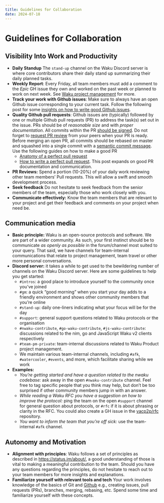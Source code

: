 ```yaml
---
title: Guidelines for Collaboration
date: 2024-07-18
---
```


# Guidelines for Collaboration

## Visibility Into Work and Productivity

- **Daily Standup** The `stand-up` channel on the Waku Discord server is where core contributors share their daily stand up summarizing their daily planned tasks.
- **Weekly Report**: Every Friday, all team members must add a comment to the *Epic* GH issue they own and worked on the past week or planned to work on next week. See [Waku project management](https://github.com/waku-org/pm#readme) for more.
- **Track your work with Github issues**: Make sure to always have an open Github issue corresponding to your current task. Follow the following post for some [insights on how to write good Github issues](https://wiredcraft.com/blog/how-we-write-our-github-issues/).
- **Quality Github pull requests**: Github issues are (typically) followed by one or multiple Github pull requests (PR) to address the task(s) set out in the issue. PRs should be of *reasonable size* and with *proper documentation*. All commits within the PR [should be signed](https://docs.github.com/en/authentication/managing-commit-signature-verification/signing-commits). Do not forget to [request PR review](https://docs.github.com/en/pull-requests/collaborating-with-pull-requests/proposing-changes-to-your-work-with-pull-requests/requesting-a-pull-request-review) from your peers when your PR is ready. Before merging an open PR, all commits should be rebased on master and squashed into a single commit with a [semantic commit message](https://www.conventionalcommits.org/en/v1.0.0/). Use the following guides on how to make a good PR
    - [Anatomy of a perfect pull request](https://opensource.com/article/18/6/anatomy-perfect-pull-request)
    - [How to write a perfect pull request](https://github.blog/2015-01-21-how-to-write-the-perfect-pull-request/). This post expands on good PR documentation and communication.
- **PR Reviews:** Spend a portion (10-20%) of your daily work reviewing other team members’ Pull requests. This will allow a swift and smooth development process.
- **Seek feedback** Do not hesitate to seek feedback from the senior members of the team, especially those who work closely with you.
- **Communicate effectively:** Know the team members that are relevant to your project and get their feedback and comments on your project when need be.

## Communication media

- **Basic principle:** Waku is an open-source protocols and software. We are part of a wider community. As such, your first instinct should be to communicate *as openly as possible* in the forum/channel most suited to your query. That said, we have channels for team-internal communications that relate to project management, team travel or other more personal conversations.
- **Discord server:** it takes a while to get used to the bewildering number of channels on the Waku Discord server. Here are some guidelines to help you get started:
    - `#intros`: a good place to introduce yourself to the community once you’ve joined
    - `#gm`: a quick “good morning” when you start your day adds to a friendly environment and shows other community members that you’re online
    - `#stand-up`: daily one-liners indicating what your focus will be for the day
    - `#support`: general support questions related to Waku protocols or the organisation
    - `#nwaku-contribute`, `#go-waku-contribute`, `#js-waku-contribute`: discussions related to the nim, go and JavaScript Waku v2 clients respectively
    - `#team-pm-private`: team-internal discussions related to Waku Product project management.
    - We maintain various team-internal channels, including `#afk`, `#watercooler`, `#events`, and more, which facilitate sharing while we work
- **Examples:**
    - *You’re getting started and have a question related to the nwaku codebase:* ask away in the open `#nwaku-contribute` channel. Feel free to tag specific people that you think may help, but don’t be too surprised if other community members jump in with an answer.
    - *While reading a Waku RFC you have a suggestion on how to improve the protocol:* ping the team on the open `#support` channel for general question about protocols, or `#rfc` if it is about phrasing or clarity in the RFC. You could also create a GH issue in the [vacp2p/rfc](https://github.com/vacp2p/rfc) repository.
    - *You want to inform the team that you’re off sick:* use the team-internal `#afk` channel.

## Autonomy and Motivation

- **Alignment with principles**: Waku follows a set of principles as described in https://status.im/about/, a good understanding of those is vital to making a meaningful contribution to the team. Should you have any questions regarding the principles, do not hesitate to reach out to your team members for more insights and explanations.
- **Familiarize yourself with relevant tools and tech** Your work involves knowledge of the basics of Git and [Github](https://docs.github.com/) e.g., creating issues, pull requests (PRs), branches, merging, rebasing, etc. Spend some time and familiarize yourself with these concepts.
